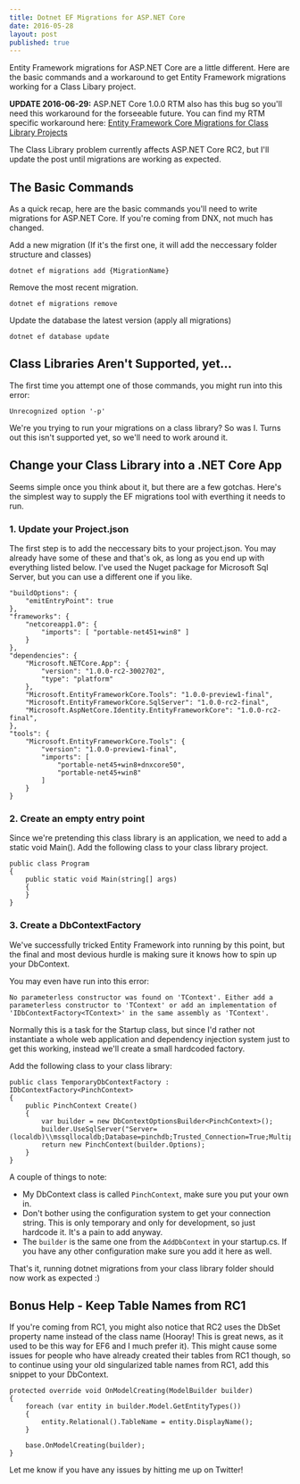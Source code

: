```yaml
---
title: Dotnet EF Migrations for ASP.NET Core
date: 2016-05-28
layout: post
published: true
---
```


Entity Framework migrations for ASP.NET Core are a little different. Here are the basic commands and a workaround to get Entity Framework migrations working for a Class Libary project.

**UPDATE 2016-06-29:** ASP.NET Core 1.0.0 RTM also has this bug so you'll need this workaround for the forseeable future. You can find my RTM specific workaround here: [Entity Framework Core Migrations for Class Library Projects](http://benjii.me/2016/06/entity-framework-core-migrations-for-class-library-projects/) 

The Class Library problem currently affects ASP.NET Core RC2, but I'll update the post until migrations are working as expected.

## The Basic Commands  
As a quick recap, here are the basic commands you'll need to write migrations for ASP.NET Core. If you're coming from DNX, not much has changed.

Add a new migration (If it's the first one, it will add the neccessary folder structure and classes)

    dotnet ef migrations add {MigrationName}

Remove the most recent migration.

    dotnet ef migrations remove
    
Update the database the latest version (apply all migrations)

    dotnet ef database update 

## Class Libraries Aren't Supported, yet...  
The first time you attempt one of those commands, you might run into this error:

    Unrecognized option '-p'

We're you trying to run your migrations on a class library? So was I. Turns out this isn't supported yet, so we'll need to work around it.

## Change your Class Library into a .NET Core App  
Seems simple once you think about it, but there are a few gotchas. Here's the simplest way to supply the EF migrations tool with everthing it needs to run.

### 1. Update your Project.json  
The first step is to add the neccessary bits to your project.json. You may already have some of these and that's ok, as long as you end up with everything listed below. I've used the Nuget package for Microsoft Sql Server, but you can use a different one if you like.

    "buildOptions": {
        "emitEntryPoint": true
    },
    "frameworks": {
        "netcoreapp1.0": {
            "imports": [ "portable-net451+win8" ]
        }
    },
    "dependencies": {
        "Microsoft.NETCore.App": {
            "version": "1.0.0-rc2-3002702",
            "type": "platform"
        },
        "Microsoft.EntityFrameworkCore.Tools": "1.0.0-preview1-final",
        "Microsoft.EntityFrameworkCore.SqlServer": "1.0.0-rc2-final",
        "Microsoft.AspNetCore.Identity.EntityFrameworkCore": "1.0.0-rc2-final",
    },
    "tools": {
        "Microsoft.EntityFrameworkCore.Tools": {
            "version": "1.0.0-preview1-final",
            "imports": [
                "portable-net45+win8+dnxcore50",
                "portable-net45+win8"
            ]
        }
    }

### 2. Create an empty entry point  
Since we're pretending this class library is an application, we need to add a static void Main(). Add the following class to your class library project.

    public class Program
    {
        public static void Main(string[] args)
        {
        }
    }

### 3. Create a DbContextFactory  
We've successfully tricked Entity Framework into running by this point, but the final and most devious hurdle is making sure it knows how to spin up your DbContext. 

You may even have run into this error:

    No parameterless constructor was found on 'TContext'. Either add a parameterless constructor to 'TContext' or add an implementation of 'IDbContextFactory<TContext>' in the same assembly as 'TContext'.

Normally this is a task for the Startup class, but since I'd rather not instantiate a whole web application and dependency injection system just to get this working, instead we'll create a small hardcoded factory.

Add the following class to your class library:

    public class TemporaryDbContextFactory : IDbContextFactory<PinchContext>
    {
        public PinchContext Create()
        {
            var builder = new DbContextOptionsBuilder<PinchContext>();
            builder.UseSqlServer("Server=(localdb)\\mssqllocaldb;Database=pinchdb;Trusted_Connection=True;MultipleActiveResultSets=true");
            return new PinchContext(builder.Options);
        }
    }

A couple of things to note:

 - My DbContext class is called `PinchContext`, make sure you put your own in.
 - Don't bother using the configuration system to get your connection string. This is only temporary and only for development, so just hardcode it. It's a pain to add anyway.
 - The `builder` is the same one from the `AddDbContext` in your startup.cs. If you have any other configuration make sure you add it here as well.
 
That's it, running dotnet migrations from your class library folder should now work as expected :)
 
## Bonus Help - Keep Table Names from RC1  
If you're coming from RC1, you might also notice that RC2 uses the DbSet property name instead of the class name (Hooray! This is great news, as it used to be this way for EF6 and I much prefer it). This might cause some issues for people who have already created their tables from RC1 though, so to continue using your old singularized table names from RC1, add this snippet to your DbContext.

    protected override void OnModelCreating(ModelBuilder builder)
    {
        foreach (var entity in builder.Model.GetEntityTypes())
        {
            entity.Relational().TableName = entity.DisplayName();
        }

        base.OnModelCreating(builder);
    }

Let me know if you have any issues by hitting me up on Twitter!